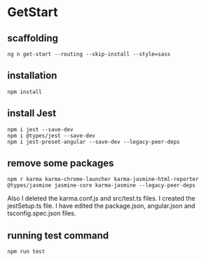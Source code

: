 # GetStart

## scaffolding

```shell
ng n get-start --routing --skip-install --style=sass
```

## installation

```shell
npm install
```

## install Jest

```shell
npm i jest --save-dev
npm i @types/jest --save-dev
npm i jest-preset-angular --save-dev --legacy-peer-deps
```

## remove some packages

```shell
npm r karma karma-chrome-launcher karma-jasmine-html-reporter @types/jasmine jasmine-core karma-jasmine --legacy-peer-deps
```

Also I deleted the karma.conf.js and src/test.ts files. 
I created the jestSetup.ts file. 
I have edited the package.json, angular.json and tsconfig.spec.json files.

## running test command

```shell
npm run test
```
